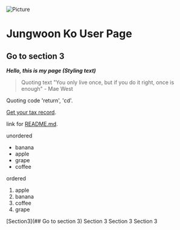 ![Picture](https://www.chinalongbow.com/wp-content/uploads/2020/11/Eye-Wash-Station-A.jpg)
# Jungwoon Ko User Page
## Go to section 3
***Hello, this is my page (Styling text)***
> Quoting text "You only live once, but if you do it right, once is enough" - Mae West

Quoting code 'return', 'cd'.

[Get your tax record](https://www.irs.gov/individuals/get-transcript).

link for [README.md](README.md).

unordered
- banana
- apple
- grape
- coffee

ordered
1. apple
2. banana
3. coffee
4. grape






















[Section3](## Go to section 3)
Section 3 Section 3 Section 3 

